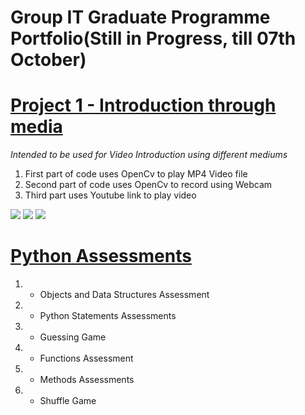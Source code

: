 # Group IT Graduate Programme Portfolio(Still in Progress, till 07th October)
# [ Project 1 - Introduction through media](https://github.com/Pod0303/Project-1-Introduction-through-media) 
*Intended to be used for Video Introduction using different mediums* 
1. First part of code uses OpenCv to play MP4 Video file 
2. Second part of code uses OpenCv to record using Webcam
3. Third part uses Youtube link to play video 

![](https://github.com/Pod0303/Project-1-Introduction-through-media/blob/main/Images/1..jpg)
![](https://github.com/Pod0303/Project-1-Introduction-through-media/blob/main/Images/2..jpg)
![](https://github.com/Pod0303/Project-1-Introduction-through-media/blob/main/Images/3..jpg)

# [ Python Assessments](https://github.com/Pod0303/Learning---Python-Bootcamp-)
1. - Objects and Data Structures Assessment
2. - Python Statements Assessments
3. - Guessing Game
4. - Functions Assessment
5. - Methods Assessments
6. - Shuffle Game
